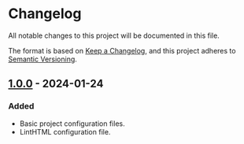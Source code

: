 # Changelog

All notable changes to this project will be documented in this file.

The format is based on [Keep a Changelog](https://keepachangelog.com/en/1.1.0/),
and this project adheres to [Semantic Versioning](https://semver.org/spec/v2.0.0.html).

## [1.0.0] - 2024-01-24

### Added

- Basic project configuration files.
- LintHTML configuration file.

[1.0.0]: https://github.com/koshikishi/linthtml-config/releases/tag/v1.0.0
